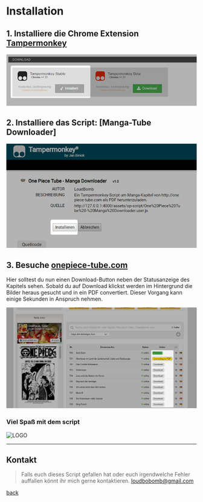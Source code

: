 # Installation

## 1. Installiere die Chrome Extension [Tampermonkey](https://www.tampermonkey.net)
![Tampermonkey Installation](/img/tm-install.png)

## 2.   Installiere das Script: [Manga-Tube Downloader]
![Script Installation](/img/js-install.png)

## 3.  Besuche [onepiece-tube.com](http://onepiece-tube.com/kapitel-mangaliste)
Hier solltest du nun einen Download-Button neben der Statusanzeige des Kapitels sehen.
Sobald du auf Download klickst werden im Hintergrund die Bilder heraus gesucht und in ein PDF convertiert. Dieser Vorgang kann einige Sekunden in Anspruch nehmen.

![onepiece-tube](/img/op-tube.png)

### Viel Spaß mit dem script

![LOGO](https://i.imgur.com/SAtFjAa.png)

* * *

## Kontakt

> Falls euch dieses Script gefallen hat oder euch irgendwelche Fehler auffallen
> könnt ihr mich gerne kontaktieren. [loudbobomb@gmail.com](mailto:loudbobomb@gmail.com)

[back](https://loudbomb93.github.io/)
